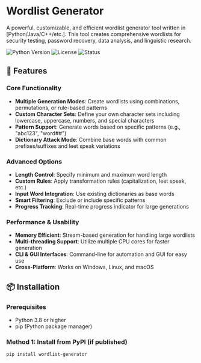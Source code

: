 # Wordlist Generator

A powerful, customizable, and efficient wordlist generator tool written in [Python/Java/C++/etc.]. This tool creates comprehensive wordlists for security testing, password recovery, data analysis, and linguistic research.

![Python Version](https://img.shields.io/badge/python-3.8%2B-blue)
![License](https://img.shields.io/badge/license-MIT-green)
![Status](https://img.shields.io/badge/status-active-brightgreen)

## 🚀 Features

### Core Functionality
- **Multiple Generation Modes**: Create wordlists using combinations, permutations, or rule-based patterns
- **Custom Character Sets**: Define your own character sets including lowercase, uppercase, numbers, and special characters
- **Pattern Support**: Generate words based on specific patterns (e.g., "abc123", "word##")
- **Dictionary Attack Mode**: Combine base words with common prefixes/suffixes and leet speak variations

### Advanced Options
- **Length Control**: Specify minimum and maximum word length
- **Custom Rules**: Apply transformation rules (capitalization, leet speak, etc.)
- **Input Word Integration**: Use existing dictionaries as base words
- **Smart Filtering**: Exclude or include specific patterns
- **Progress Tracking**: Real-time progress indicator for large generations

### Performance & Usability
- **Memory Efficient**: Stream-based generation for handling large wordlists
- **Multi-threading Support**: Utilize multiple CPU cores for faster generation
- **CLI & GUI Interfaces**: Command-line for automation and GUI for easy use
- **Cross-Platform**: Works on Windows, Linux, and macOS

## 📦 Installation

### Prerequisites
- Python 3.8 or higher
- pip (Python package manager)

### Method 1: Install from PyPI (if published)
```bash
pip install wordlist-generator
